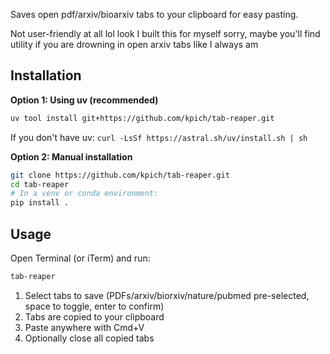 
Saves open pdf/arxiv/bioarxiv tabs to your clipboard for easy pasting.

Not user-friendly at all lol look I built this for myself sorry, maybe you'll find
utility if you are drowning in open arxiv tabs like I always am

## Installation

**Option 1: Using uv (recommended)**
```bash
uv tool install git+https://github.com/kpich/tab-reaper.git
```

If you don't have uv: `curl -LsSf https://astral.sh/uv/install.sh | sh`

**Option 2: Manual installation**
```bash
git clone https://github.com/kpich/tab-reaper.git
cd tab-reaper
# In a venv or conda environment:
pip install .
```

## Usage

Open Terminal (or iTerm) and run:

```bash
tab-reaper
```

1. Select tabs to save (PDFs/arxiv/biorxiv/nature/pubmed pre-selected, space to toggle, enter to confirm)
2. Tabs are copied to your clipboard
3. Paste anywhere with Cmd+V
4. Optionally close all copied tabs
